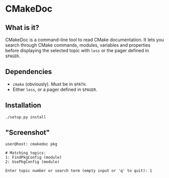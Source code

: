 # CMakeDoc

## What is it?

CMakeDoc is a command-line tool to read CMake documentation. It lets you
search through CMake commands, modules, variables and properties before
displaying the selected topic with `less` or the pager defined in `$PAGER`.

## Dependencies

- `cmake` (obviously). Must be in `$PATH`.
- Either `less`, or a pager defined in `$PAGER`.

## Installation

    ./setup.py install

## "Screenshot"

    user@host: cmakedoc pkg

    # Matching topics:
    1: FindPkgConfig (module)
    2: UsePkgConfig (module)

    Enter topic number or search term (empty input or 'q' to quit): 1
